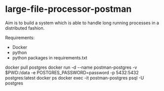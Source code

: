 # large-file-processor-postman
Aim is to build a system which is able to handle long running processes in a distributed fashion.

Requirements:
- Docker
- python
- python packages in requirements.txt


docker pull postgres
docker run -d --name postman-postgres  -v $PWD:/data -e POSTGRES_PASSWORD=password -p 5432:5432 postgres:latest
docker ps
docker exec -it postman-postgres psql -U postgres